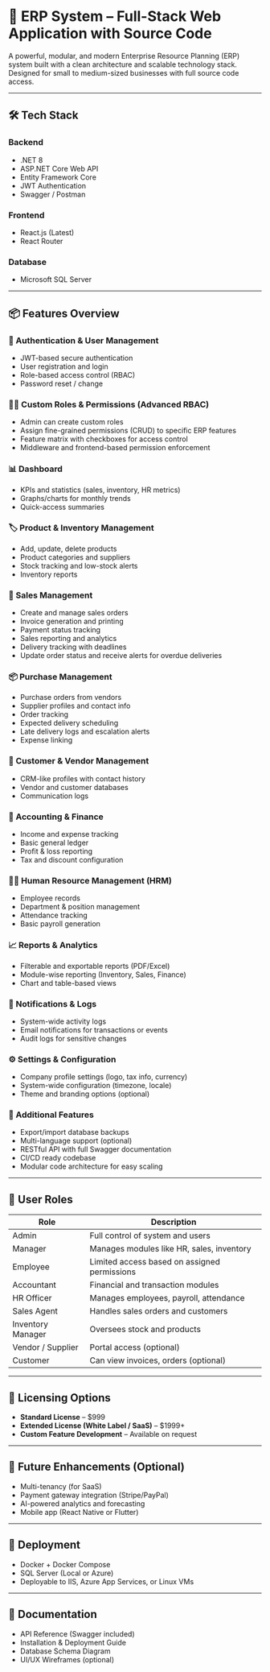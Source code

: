 # 🚀 ERP System – Full-Stack Web Application with Source Code

A powerful, modular, and modern Enterprise Resource Planning (ERP) system built with a clean architecture and scalable technology stack. Designed for small to medium-sized businesses with full source code access.

---

## 🛠️ Tech Stack

### Backend
- .NET 8
- ASP.NET Core Web API
- Entity Framework Core
- JWT Authentication
- Swagger / Postman

### Frontend
- React.js (Latest)
- React Router

### Database
- Microsoft SQL Server

---

## 📦 Features Overview

### 🔐 Authentication & User Management
- JWT-based secure authentication
- User registration and login
- Role-based access control (RBAC)
- Password reset / change

### 🧑‍💼 Custom Roles & Permissions (Advanced RBAC)
- Admin can create custom roles
- Assign fine-grained permissions (CRUD) to specific ERP features
- Feature matrix with checkboxes for access control
- Middleware and frontend-based permission enforcement

### 📊 Dashboard
- KPIs and statistics (sales, inventory, HR metrics)
- Graphs/charts for monthly trends
- Quick-access summaries

### 🏷️ Product & Inventory Management
- Add, update, delete products
- Product categories and suppliers
- Stock tracking and low-stock alerts
- Inventory reports

### 🧾 Sales Management
- Create and manage sales orders
- Invoice generation and printing
- Payment status tracking
- Sales reporting and analytics
- Delivery tracking with deadlines
- Update order status and receive alerts for overdue deliveries

### 📦 Purchase Management
- Purchase orders from vendors
- Supplier profiles and contact info
- Order tracking
- Expected delivery scheduling
- Late delivery logs and escalation alerts
- Expense linking

### 👥 Customer & Vendor Management
- CRM-like profiles with contact history
- Vendor and customer databases
- Communication logs

### 🧮 Accounting & Finance
- Income and expense tracking
- Basic general ledger
- Profit & loss reporting
- Tax and discount configuration

### 🧑‍💼 Human Resource Management (HRM)
- Employee records
- Department & position management
- Attendance tracking
- Basic payroll generation

### 📈 Reports & Analytics
- Filterable and exportable reports (PDF/Excel)
- Module-wise reporting (Inventory, Sales, Finance)
- Chart and table-based views

### 🔔 Notifications & Logs
- System-wide activity logs
- Email notifications for transactions or events
- Audit logs for sensitive changes

### ⚙️ Settings & Configuration
- Company profile settings (logo, tax info, currency)
- System-wide configuration (timezone, locale)
- Theme and branding options (optional)

### 📁 Additional Features
- Export/import database backups
- Multi-language support (optional)
- RESTful API with full Swagger documentation
- CI/CD ready codebase
- Modular code architecture for easy scaling

---

## 👥 User Roles

| Role | Description |
|------|-------------|
| Admin | Full control of system and users |
| Manager | Manages modules like HR, sales, inventory |
| Employee | Limited access based on assigned permissions |
| Accountant | Financial and transaction modules |
| HR Officer | Manages employees, payroll, attendance |
| Sales Agent | Handles sales orders and customers |
| Inventory Manager | Oversees stock and products |
| Vendor / Supplier | Portal access (optional) |
| Customer | Can view invoices, orders (optional) |

---

## 📄 Licensing Options

- **Standard License** – $999
- **Extended License (White Label / SaaS)** – $1999+
- **Custom Feature Development** – Available on request

---

## 🧪 Future Enhancements (Optional)

- Multi-tenancy (for SaaS)
- Payment gateway integration (Stripe/PayPal)
- AI-powered analytics and forecasting
- Mobile app (React Native or Flutter)

---

## 🚀 Deployment

- Docker + Docker Compose
- SQL Server (Local or Azure)
- Deployable to IIS, Azure App Services, or Linux VMs

---

## 📎 Documentation

- API Reference (Swagger included)
- Installation & Deployment Guide
- Database Schema Diagram
- UI/UX Wireframes (optional)